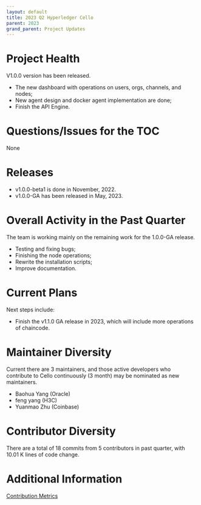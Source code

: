 ```yaml
---
layout: default
title: 2023 Q2 Hyperledger Cello
parent: 2023
grand_parent: Project Updates
---
```


# Project Health

V1.0.0 version has been released.

* The new dashboard with operations on users, orgs, channels, and nodes;
* New agent design and docker agent implementation are done;
* Finish the API Engine.

# Questions/Issues for the TOC

None

# Releases

* v1.0.0-beta1 is done in November, 2022.
* v1.0.0-GA has been released in May, 2023.

# Overall Activity in the Past Quarter

The team is working mainly on the remaining work for the 1.0.0-GA release.

* Testing and fixing bugs;
* Finishing the node operations;
* Rewrite the installation scripts;
* Improve documentation.

# Current Plans

Next steps include:

* Finish the v1.1.0 GA release in 2023, which will include more operations of chaincode.

# Maintainer Diversity

Current there are 3 maintainers, and those active developers who contribute to Cello continuously (3 month) may be nominated as new maintainers. 

* Baohua Yang (Oracle)
* feng yang  (H3C)
* Yuanmao Zhu (Coinbase)

# Contributor Diversity

There are a total of 18 commits from 5 contributors in past quarter, with 10.01 K lines of code change.

# Additional Information

[Contribution Metrics](https://insights.lfx.linuxfoundation.org/projects/hyperledger%2Fcello/dashboard;subTab=technical?time=%7B%22from%22:%222022-11-30T05:00:00.000Z%22,%22type%22:%22absolute%22,%22to%22:%222023-02-28T08:00:00.000Z%22%7D)

